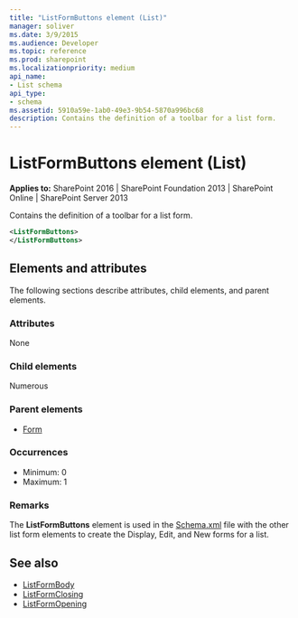 ```yaml
---
title: "ListFormButtons element (List)"
manager: soliver
ms.date: 3/9/2015
ms.audience: Developer
ms.topic: reference
ms.prod: sharepoint
ms.localizationpriority: medium
api_name:
- List schema
api_type:
- schema
ms.assetid: 5910a59e-1ab0-49e3-9b54-5870a996bc68
description: Contains the definition of a toolbar for a list form.
---
```


# ListFormButtons element (List)

**Applies to:** SharePoint 2016 | SharePoint Foundation 2013 | SharePoint Online | SharePoint Server 2013
  
Contains the definition of a toolbar for a list form.
  
```XML
<ListFormButtons>
</ListFormButtons>
```

## Elements and attributes

The following sections describe attributes, child elements, and parent elements.

### Attributes

None
   
### Child elements

Numerous 
   
### Parent elements

- [Form](form-element-list.md)
   
### Occurrences

- Minimum: 0
- Maximum: 1 
   
### Remarks

The **ListFormButtons** element is used in the [Schema.xml](https://msdn.microsoft.com/library/c2f01064-80d8-47ee-b602-ecf4c480ac56%28Office.15%29.aspx) file with the other list form elements to create the Display, Edit, and New forms for a list. 
  
## See also

- [ListFormBody](listformbody-element-list.md)  
- [ListFormClosing](listformclosing-element-list.md)  
- [ListFormOpening](listformopening-element-list.md)

